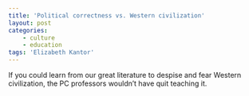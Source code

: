 ```yaml
---
title: 'Political correctness vs. Western civilization'
layout: post
categories:
    - culture
    - education
tags: 'Elizabeth Kantor'
---
```


If you could learn from our great literature to despise and fear Western civilization, the PC professors wouldn’t have quit teaching it.